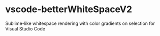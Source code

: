 # vscode-betterWhiteSpaceV2
Sublime-like whitespace rendering with color gradients on selection for Visual Studio Code
